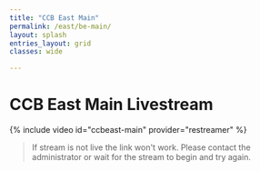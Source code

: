 ```yaml
---
title: "CCB East Main"
permalink: /east/be-main/
layout: splash
entries_layout: grid
classes: wide

---
```


# CCB East Main Livestream

{% include video id="ccbeast-main" provider="restreamer" %}

> If stream is not live the link won't work. Please contact the administrator or wait for the stream to begin and try again.